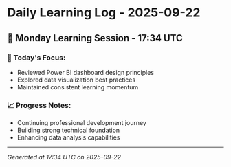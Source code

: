 # Daily Learning Log - 2025-09-22

## 📅 Monday Learning Session - 17:34 UTC

### 🎯 Today's Focus:
- Reviewed Power BI dashboard design principles
- Explored data visualization best practices
- Maintained consistent learning momentum

### 📈 Progress Notes:
- Continuing professional development journey
- Building strong technical foundation
- Enhancing data analysis capabilities

---
*Generated at 17:34 UTC on 2025-09-22*
